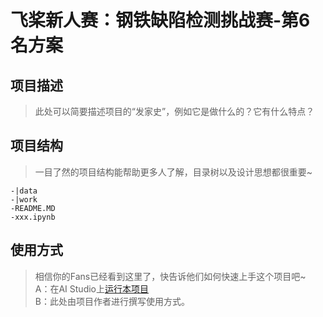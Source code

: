 # 飞桨新人赛：钢铁缺陷检测挑战赛-第6名方案


## 项目描述
> 此处可以简要描述项目的“发家史”，例如它是做什么的？它有什么特点？

## 项目结构
> 一目了然的项目结构能帮助更多人了解，目录树以及设计思想都很重要~
```
-|data
-|work
-README.MD
-xxx.ipynb
```
## 使用方式
> 相信你的Fans已经看到这里了，快告诉他们如何快速上手这个项目吧~  
A：在AI Studio上[运行本项目](https://aistudio.baidu.com/aistudio/usercenter)  
B：此处由项目作者进行撰写使用方式。
